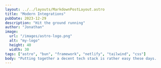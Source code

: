 ```yaml
---
layout: ../../layouts/MarkdownPostLayout.astro
title: "Modern Integrations"
pubDate: 2023-12-29
description: "Hit the ground running"
author: "Jonathan"
image:
  url: "/images/astro-logo.png"
  alt: "my-logo"
  height: 40
  width: 30
tags: ["astro", "bun", "framework", "netlify", "tailwind", "css"]
body: "Putting together a decent tech stack is rather easy these days. Pick your framework: we'll use bun and astro, Deploy to GitHub, Connect to Netlify. And you are good to go. Sort of."
---
```

